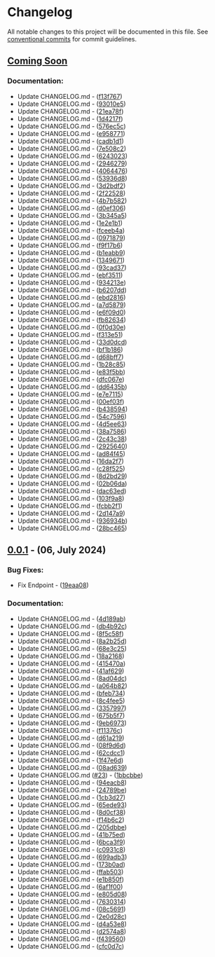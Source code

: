 # Changelog

All notable changes to this project will be documented in this file. See [conventional commits](https://www.conventionalcommits.org/) for commit guidelines.

## [Coming Soon](https://github.com/DroidWorksStudio/EasyLauncher/tree/HEAD)

### Documentation:

- Update CHANGELOG.md - ([f13f767](https://github.com/DroidWorksStudio/DoNotEnter/commit/f13f7678d1e0be0d4b6659cec7ce7aea95451d93))
- Update CHANGELOG.md - ([93010e5](https://github.com/DroidWorksStudio/DoNotEnter/commit/93010e5e816125ec95ab9895d5a6531afc24e99a))
- Update CHANGELOG.md - ([21ea78f](https://github.com/DroidWorksStudio/DoNotEnter/commit/21ea78f47b5d1edca86cdecb54baeaf9978e3518))
- Update CHANGELOG.md - ([1d4217f](https://github.com/DroidWorksStudio/DoNotEnter/commit/1d4217f97e30128e9f87e49f4d35885c765a8c97))
- Update CHANGELOG.md - ([576ec5c](https://github.com/DroidWorksStudio/DoNotEnter/commit/576ec5c9f9f91d7e2d681dbea162745cfbab6e79))
- Update CHANGELOG.md - ([e958771](https://github.com/DroidWorksStudio/DoNotEnter/commit/e958771c17e9af37d3e6c25c93211769ec2eeb81))
- Update CHANGELOG.md - ([cadb1d1](https://github.com/DroidWorksStudio/DoNotEnter/commit/cadb1d1350edc6f03a57b30397235a84b5a52657))
- Update CHANGELOG.md - ([7e508c2](https://github.com/DroidWorksStudio/DoNotEnter/commit/7e508c2767e727660b3f5d801771f56e91d6f1a8))
- Update CHANGELOG.md - ([6243023](https://github.com/DroidWorksStudio/DoNotEnter/commit/6243023813a5a3e789aec26910239341eaf2209f))
- Update CHANGELOG.md - ([2946279](https://github.com/DroidWorksStudio/DoNotEnter/commit/2946279c5db6cd7e3415a35b1c3dd8d695b008a3))
- Update CHANGELOG.md - ([4064476](https://github.com/DroidWorksStudio/DoNotEnter/commit/4064476b1e8723ff59582ec4a510e5d44af9fbf4))
- Update CHANGELOG.md - ([53936d8](https://github.com/DroidWorksStudio/DoNotEnter/commit/53936d80afb52b9b600101ab120d2a699cd5e917))
- Update CHANGELOG.md - ([3d2bdf2](https://github.com/DroidWorksStudio/DoNotEnter/commit/3d2bdf2db73cc329b024f61851763ab2e065307b))
- Update CHANGELOG.md - ([2f22528](https://github.com/DroidWorksStudio/DoNotEnter/commit/2f225283a903f5c2af894b42c22cc1702bbfd7ad))
- Update CHANGELOG.md - ([4b7b582](https://github.com/DroidWorksStudio/DoNotEnter/commit/4b7b582f14c44bea91ff68ca6d4651b947f6d47b))
- Update CHANGELOG.md - ([d0ef306](https://github.com/DroidWorksStudio/DoNotEnter/commit/d0ef306455244931ff46a14662f79f74c0d64b79))
- Update CHANGELOG.md - ([3b345a5](https://github.com/DroidWorksStudio/DoNotEnter/commit/3b345a5a1ed8e0574ebd5a5d118f0b722bf25b2d))
- Update CHANGELOG.md - ([1e2e1b1](https://github.com/DroidWorksStudio/DoNotEnter/commit/1e2e1b1cd62d932239f717ea355e8f7fbd072033))
- Update CHANGELOG.md - ([fceeb4a](https://github.com/DroidWorksStudio/DoNotEnter/commit/fceeb4ab901b495d53bbe59ed68deffd862d985d))
- Update CHANGELOG.md - ([0971879](https://github.com/DroidWorksStudio/DoNotEnter/commit/0971879dcfa1e74f3de5e3d5b93a45e26b04e917))
- Update CHANGELOG.md - ([f9f17b6](https://github.com/DroidWorksStudio/DoNotEnter/commit/f9f17b6b59bb22e1941c8053bca681c083ce71d6))
- Update CHANGELOG.md - ([b1eabb9](https://github.com/DroidWorksStudio/DoNotEnter/commit/b1eabb9490ade1ba66a9502598fa754c6e66b7fb))
- Update CHANGELOG.md - ([1349671](https://github.com/DroidWorksStudio/DoNotEnter/commit/1349671d3628b2bf6a3b9053dc1514c2bb162cf1))
- Update CHANGELOG.md - ([93cad37](https://github.com/DroidWorksStudio/DoNotEnter/commit/93cad37abca2deeb1db74bd7f1e9309bf1ddaf4c))
- Update CHANGELOG.md - ([ebf3511](https://github.com/DroidWorksStudio/DoNotEnter/commit/ebf35118cdd9d21cc221652ac0a1eeab6bda2711))
- Update CHANGELOG.md - ([934213e](https://github.com/DroidWorksStudio/DoNotEnter/commit/934213eb74606ec6bf99ce4b5c796d09a71c5160))
- Update CHANGELOG.md - ([b6207dd](https://github.com/DroidWorksStudio/DoNotEnter/commit/b6207dda3686104cf8c353985fd9283d9038ce64))
- Update CHANGELOG.md - ([ebd2816](https://github.com/DroidWorksStudio/DoNotEnter/commit/ebd28166dc65950ca0b712021ca07083403d2ec9))
- Update CHANGELOG.md - ([a7d5879](https://github.com/DroidWorksStudio/DoNotEnter/commit/a7d58790e3168fff6546930957988866d20f2296))
- Update CHANGELOG.md - ([e6f09d0](https://github.com/DroidWorksStudio/DoNotEnter/commit/e6f09d0c802a2375fa642d5711dd0364f07d1bbc))
- Update CHANGELOG.md - ([fb82634](https://github.com/DroidWorksStudio/DoNotEnter/commit/fb82634b316bc36e984a3687dc7108b76ef20749))
- Update CHANGELOG.md - ([0f0d30e](https://github.com/DroidWorksStudio/DoNotEnter/commit/0f0d30eb3b655afc5f967e794d27fced5e4dc415))
- Update CHANGELOG.md - ([f313e51](https://github.com/DroidWorksStudio/DoNotEnter/commit/f313e5162a44059425be84cdea02214bd5a64c12))
- Update CHANGELOG.md - ([33d0dcd](https://github.com/DroidWorksStudio/DoNotEnter/commit/33d0dcda962ce5adedaaa0b9622eff1a5656ef57))
- Update CHANGELOG.md - ([bf1b186](https://github.com/DroidWorksStudio/DoNotEnter/commit/bf1b186d55030a344bde3ae0cfe8731e36d3fe36))
- Update CHANGELOG.md - ([d68bff7](https://github.com/DroidWorksStudio/DoNotEnter/commit/d68bff789ef3438c75388eebf1dfcbf2193239df))
- Update CHANGELOG.md - ([1b28c85](https://github.com/DroidWorksStudio/DoNotEnter/commit/1b28c85bf433bb6940cb0d0d8fb4cb2752209549))
- Update CHANGELOG.md - ([e83f5bb](https://github.com/DroidWorksStudio/DoNotEnter/commit/e83f5bb00d356279263c86ee387531a2b1f06cc6))
- Update CHANGELOG.md - ([dfc067e](https://github.com/DroidWorksStudio/DoNotEnter/commit/dfc067ef536842b269032416d8ddfee79130334b))
- Update CHANGELOG.md - ([dd6435b](https://github.com/DroidWorksStudio/DoNotEnter/commit/dd6435b87abed6b43b8616ea1b25158f70ccca52))
- Update CHANGELOG.md - ([e7e7115](https://github.com/DroidWorksStudio/DoNotEnter/commit/e7e7115cdd99ec3793e78af344123d361e18a636))
- Update CHANGELOG.md - ([00ef03f](https://github.com/DroidWorksStudio/DoNotEnter/commit/00ef03f80dcc75a6f135c5a8acf2522de1f09e4f))
- Update CHANGELOG.md - ([b438594](https://github.com/DroidWorksStudio/DoNotEnter/commit/b438594209d1e04442afc86e1a99d142cd22df99))
- Update CHANGELOG.md - ([54c7596](https://github.com/DroidWorksStudio/DoNotEnter/commit/54c7596f38d98a30de7f404bc7af27976a74a187))
- Update CHANGELOG.md - ([4d5ee63](https://github.com/DroidWorksStudio/DoNotEnter/commit/4d5ee634014dd3d3bdaa9fe5d65134dfc14ba7b1))
- Update CHANGELOG.md - ([38a7586](https://github.com/DroidWorksStudio/DoNotEnter/commit/38a7586e3f6d4c7639d9511475f878602c89762e))
- Update CHANGELOG.md - ([2c43c38](https://github.com/DroidWorksStudio/DoNotEnter/commit/2c43c38496374496c4db4995dc38279584afc229))
- Update CHANGELOG.md - ([2925640](https://github.com/DroidWorksStudio/DoNotEnter/commit/292564060bcc492241ef80f64827d64b763bb960))
- Update CHANGELOG.md - ([ad84f45](https://github.com/DroidWorksStudio/DoNotEnter/commit/ad84f4563100e008287c097d6c07e0486be2f924))
- Update CHANGELOG.md - ([16da2f7](https://github.com/DroidWorksStudio/DoNotEnter/commit/16da2f7823a9f3bd8446f31794d61b7a278efba1))
- Update CHANGELOG.md - ([c28f525](https://github.com/DroidWorksStudio/DoNotEnter/commit/c28f525de9614fb3dc9a2f869918d52d76f372b3))
- Update CHANGELOG.md - ([8d2bd29](https://github.com/DroidWorksStudio/DoNotEnter/commit/8d2bd2981cdf43afe507860583256bac6cae8fd2))
- Update CHANGELOG.md - ([02b06da](https://github.com/DroidWorksStudio/DoNotEnter/commit/02b06da6c3bc64cae507ed81d569daa0accb5d06))
- Update CHANGELOG.md - ([dac63ed](https://github.com/DroidWorksStudio/DoNotEnter/commit/dac63edeba53a88f004902459aa50b50d705dc9c))
- Update CHANGELOG.md - ([103f9a8](https://github.com/DroidWorksStudio/DoNotEnter/commit/103f9a8cbd283fddf19842ee115ef451a02e0bc6))
- Update CHANGELOG.md - ([fcbb2f1](https://github.com/DroidWorksStudio/DoNotEnter/commit/fcbb2f1b9fafc0bef0ef8bc608fb2db0438c56a7))
- Update CHANGELOG.md - ([2d147a9](https://github.com/DroidWorksStudio/DoNotEnter/commit/2d147a96d32a3d137eb26662829a18fad817be04))
- Update CHANGELOG.md - ([936934b](https://github.com/DroidWorksStudio/DoNotEnter/commit/936934b85d15f3fb0c8ebfc36bc2b0d96be10445))
- Update CHANGELOG.md - ([28bc465](https://github.com/DroidWorksStudio/DoNotEnter/commit/28bc465231624691ee060e61f40f4331cdd98428))

## [0.0.1](https://github.com/DroidWorksStudio/EasyLauncher/tree/0.0.1) - (06, July 2024)

### Bug Fixes:

- Fix Endpoint - ([19eaa08](https://github.com/DroidWorksStudio/DoNotEnter/commit/19eaa08367b0af1eeb6a0c5c808ae8d00bdf1df8))

### Documentation:

- Update CHANGELOG.md - ([4d189ab](https://github.com/DroidWorksStudio/DoNotEnter/commit/4d189ab39c494da39ffa5e252749b3b4f3bb638b))
- Update CHANGELOG.md - ([db4b92c](https://github.com/DroidWorksStudio/DoNotEnter/commit/db4b92c140509a024bee19efd3633891b69c4840))
- Update CHANGELOG.md - ([8f5c58f](https://github.com/DroidWorksStudio/DoNotEnter/commit/8f5c58f75a8e927abf90bd7d02c65eb0c16939d8))
- Update CHANGELOG.md - ([8a2b25d](https://github.com/DroidWorksStudio/DoNotEnter/commit/8a2b25da0e581df4652011e0f439bbee4802e665))
- Update CHANGELOG.md - ([68e3c25](https://github.com/DroidWorksStudio/DoNotEnter/commit/68e3c2583d015a7810fbdfc3442bd6769de2646f))
- Update CHANGELOG.md - ([18a2168](https://github.com/DroidWorksStudio/DoNotEnter/commit/18a216809c8d5bee4943bfe1e5e71ac654207ee6))
- Update CHANGELOG.md - ([415470a](https://github.com/DroidWorksStudio/DoNotEnter/commit/415470a9b344ffa35ac0f37cbde441b436a96475))
- Update CHANGELOG.md - ([41af629](https://github.com/DroidWorksStudio/DoNotEnter/commit/41af62942d19d2de42535757da8bca7f096daec0))
- Update CHANGELOG.md - ([8ad04dc](https://github.com/DroidWorksStudio/DoNotEnter/commit/8ad04dc9a1e5bd2f6c998bfe8784771adb2f036a))
- Update CHANGELOG.md - ([a064b82](https://github.com/DroidWorksStudio/DoNotEnter/commit/a064b828438cea363d297ac4efaebc38523b516f))
- Update CHANGELOG.md - ([bfeb734](https://github.com/DroidWorksStudio/DoNotEnter/commit/bfeb73430292522e357d4eaeab46f9c08b2b57fa))
- Update CHANGELOG.md - ([8c4fee5](https://github.com/DroidWorksStudio/DoNotEnter/commit/8c4fee5659efb1663770e65e4b14bee721c3b436))
- Update CHANGELOG.md - ([3357997](https://github.com/DroidWorksStudio/DoNotEnter/commit/335799704bb31eb7930a6eba1fadfc8c7f73bf80))
- Update CHANGELOG.md - ([675b5f7](https://github.com/DroidWorksStudio/DoNotEnter/commit/675b5f71edaaa233ebd371d594551f7330756f9f))
- Update CHANGELOG.md - ([9eb6973](https://github.com/DroidWorksStudio/DoNotEnter/commit/9eb6973e71db2c65a2929ca5858e95bdab197973))
- Update CHANGELOG.md - ([f11376c](https://github.com/DroidWorksStudio/DoNotEnter/commit/f11376cf623e9fb52f7a4799dcea703401414a6e))
- Update CHANGELOG.md - ([d61a219](https://github.com/DroidWorksStudio/DoNotEnter/commit/d61a2191fbf9e79bbccc24b244fd7a76e053c370))
- Update CHANGELOG.md - ([08f9d6d](https://github.com/DroidWorksStudio/DoNotEnter/commit/08f9d6d1ef1a01e407247bc16ba7d5f677789d42))
- Update CHANGELOG.md - ([62cdcc1](https://github.com/DroidWorksStudio/DoNotEnter/commit/62cdcc173aa384069a74708fa58001b879b87afd))
- Update CHANGELOG.md - ([1f47e6d](https://github.com/DroidWorksStudio/DoNotEnter/commit/1f47e6d1b356e626288749c22e28681acf406c9c))
- Update CHANGELOG.md - ([08ad639](https://github.com/DroidWorksStudio/DoNotEnter/commit/08ad6398bdace51f2f6e9a01dff2f5372f93eee8))
- Update CHANGELOG.md ([#23](https://github.com/DroidWorksStudio/EasyLauncher/issues/23)) - ([1bbcbbe](https://github.com/DroidWorksStudio/DoNotEnter/commit/1bbcbbec872cb8e4e1c2d2568bf69a924ddaf881))
- Update CHANGELOG.md - ([94eacb8](https://github.com/DroidWorksStudio/DoNotEnter/commit/94eacb84302f2ca1a3da0bf7ee6c1d5e646522e6))
- Update CHANGELOG.md - ([24789be](https://github.com/DroidWorksStudio/DoNotEnter/commit/24789bed991eacbfd72ad2daf49d6c3f07be9342))
- Update CHANGELOG.md - ([1cb3d27](https://github.com/DroidWorksStudio/DoNotEnter/commit/1cb3d27350a45f8e0d35748857457c2d437675cc))
- Update CHANGELOG.md - ([65ede93](https://github.com/DroidWorksStudio/DoNotEnter/commit/65ede9396319522e1e1a789d7d40c51887c405a0))
- Update CHANGELOG.md - ([8d0cf38](https://github.com/DroidWorksStudio/DoNotEnter/commit/8d0cf385ead7e95098614f63750c6be76e9f6146))
- Update CHANGELOG.md - ([f14b6c2](https://github.com/DroidWorksStudio/DoNotEnter/commit/f14b6c2c685713177e238d2f8934163d97ee843a))
- Update CHANGELOG.md - ([205dbbe](https://github.com/DroidWorksStudio/DoNotEnter/commit/205dbbeaded4bac3a85612ef3192f99f1bfb2443))
- Update CHANGELOG.md - ([41b75ed](https://github.com/DroidWorksStudio/DoNotEnter/commit/41b75edc15198bc905ce64b4cecf8662d111d780))
- Update CHANGELOG.md - ([6bca3f9](https://github.com/DroidWorksStudio/DoNotEnter/commit/6bca3f9d90df6fab0f97997d5808865411f04060))
- Update CHANGELOG.md - ([c0931c8](https://github.com/DroidWorksStudio/DoNotEnter/commit/c0931c8731b02f6da98c21d40f2fab10a6b4541b))
- Update CHANGELOG.md - ([699adb3](https://github.com/DroidWorksStudio/DoNotEnter/commit/699adb3a3abc53b5b2048d5c5dc2478a8a4aa10f))
- Update CHANGELOG.md - ([173b0ad](https://github.com/DroidWorksStudio/DoNotEnter/commit/173b0ad1aa957af2cac6e58ac68679dd3f63d8cf))
- Update CHANGELOG.md - ([ffab503](https://github.com/DroidWorksStudio/DoNotEnter/commit/ffab5037f7944dd6e18e668624765158fa19cff3))
- Update CHANGELOG.md - ([e1b850f](https://github.com/DroidWorksStudio/DoNotEnter/commit/e1b850fa071f6408571c3c60d711663db7f665d3))
- Update CHANGELOG.md - ([6af1f00](https://github.com/DroidWorksStudio/DoNotEnter/commit/6af1f0060a7f3b8c61f93b5df3c26f8506da25dc))
- Update CHANGELOG.md - ([e805d08](https://github.com/DroidWorksStudio/DoNotEnter/commit/e805d08eb8b101c047a0f56e19a081844aeee390))
- Update CHANGELOG.md - ([7630314](https://github.com/DroidWorksStudio/DoNotEnter/commit/76303148c9291c469a1b2f006e14da3a03863265))
- Update CHANGELOG.md - ([08c5691](https://github.com/DroidWorksStudio/DoNotEnter/commit/08c56912c160c1189d3c14bff37bbb1874a2077b))
- Update CHANGELOG.md - ([2e0d28c](https://github.com/DroidWorksStudio/DoNotEnter/commit/2e0d28ce33a61e83bef5ab4c391da002d6131484))
- Update CHANGELOG.md - ([d4a53e8](https://github.com/DroidWorksStudio/DoNotEnter/commit/d4a53e86b258232136d778f6f08e1646c07e05ba))
- Update CHANGELOG.md - ([d2574a8](https://github.com/DroidWorksStudio/DoNotEnter/commit/d2574a8cbb10c431a992d3d859ead6e841e245aa))
- Update CHANGELOG.md - ([f439560](https://github.com/DroidWorksStudio/DoNotEnter/commit/f43956075682c02ff5f49a319151e6561697fb37))
- Update CHANGELOG.md - ([cfc0d7c](https://github.com/DroidWorksStudio/DoNotEnter/commit/cfc0d7c275c972571c95d98aae4801d544004e17))

<!-- Generated by DroidWorks Studio -->
